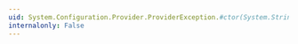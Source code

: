 ```yaml
---
uid: System.Configuration.Provider.ProviderException.#ctor(System.String)
internalonly: False
---
```

